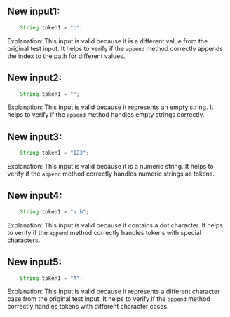 ## New input1:
```java
    String token1 = "b";
```
Explanation: This input is valid because it is a different value from the original test input. It helps to verify if the `append` method correctly appends the index to the path for different values.

## New input2:
```java
    String token1 = "";
```
Explanation: This input is valid because it represents an empty string. It helps to verify if the `append` method handles empty strings correctly.

## New input3:
```java
    String token1 = "123";
```
Explanation: This input is valid because it is a numeric string. It helps to verify if the `append` method correctly handles numeric strings as tokens.

## New input4:
```java
    String token1 = "a.b";
```
Explanation: This input is valid because it contains a dot character. It helps to verify if the `append` method correctly handles tokens with special characters.

## New input5:
```java
    String token1 = "A";
```
Explanation: This input is valid because it represents a different character case from the original test input. It helps to verify if the `append` method correctly handles tokens with different character cases.